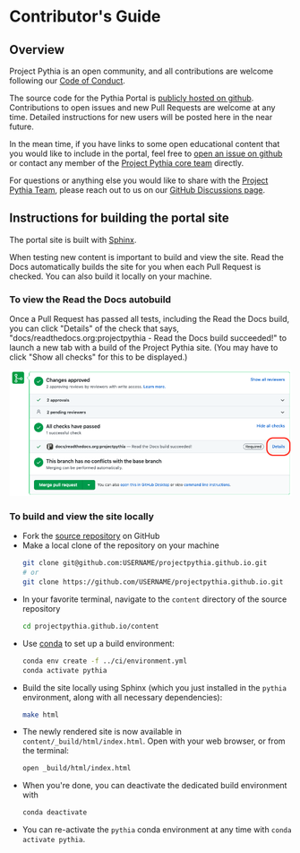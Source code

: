 # Contributor's Guide

## Overview

Project Pythia is an open community, and all contributions are welcome following our [Code of Conduct](/code_of_conduct).

The source code for the Pythia Portal is [publicly hosted on github](https://github.com/ProjectPythia/projectpythia.github.io).
Contributions to open issues and new Pull Requests are welcome at any time.
Detailed instructions for new users will be posted here in the near future.

In the mean time, if you have links to some open educational content that you would like to include in the portal,
feel free to [open an issue on github](https://github.com/ProjectPythia/projectpythia.github.io/issues)
or contact any member of the [Project Pythia core team](/index#the-project-pythia-team) directly.

For questions or anything else you would like to share with the [Project Pythia Team](/index#the-project-pythia-team), please reach out to us on our [GitHub Discussions page](https://github.com/ProjectPythia/projectpythia.github.io/discussions).

## Instructions for building the portal site

The portal site is built with [Sphinx](https://www.sphinx-doc.org/).

When testing new content is important to build and view the site. Read the Docs automatically builds the site for you when each Pull Request is checked. You can also build it locally on your machine.

### To view the Read the Docs autobuild

Once a Pull Request has passed all tests, including the Read the Docs build, you can click "Details" of the check that says, "docs/readthedocs.org:projectpythia - Read the Docs build succeeded!" to launch a new tab with a build of the Project Pythia site. (You may have to click "Show all checks" for this to be displayed.)

![Checks](_static/images/ReadtheDocsAutobuild.png)

### To build and view the site locally

- Fork the [source repository](https://github.com/ProjectPythia/projectpythia.github.io) on GitHub
- Make a local clone of the repository on your machine
  ``` bash
  git clone git@github.com:USERNAME/projectpythia.github.io.git
  # or
  git clone https://github.com/USERNAME/projectpythia.github.io.git
  ```
- In your favorite terminal, navigate to the `content` directory of the source repository
  ```bash
  cd projectpythia.github.io/content
  ```
- Use [conda](https://docs.conda.io/) to set up a build environment:
  ``` bash
  conda env create -f ../ci/environment.yml
  conda activate pythia
  ```
- Build the site locally using Sphinx (which you just installed in the `pythia` environment, along with all necessary dependencies):
  ``` bash
  make html
  ```
- The newly rendered site is now available in `content/_build/html/index.html`.
Open with your web browser, or from the terminal:
  ``` bash
  open _build/html/index.html
  ```
- When you're done, you can deactivate the dedicated build environment with
  ``` bash
  conda deactivate
  ```
- You can re-activate the `pythia` conda environment at any time with `conda activate pythia`.
